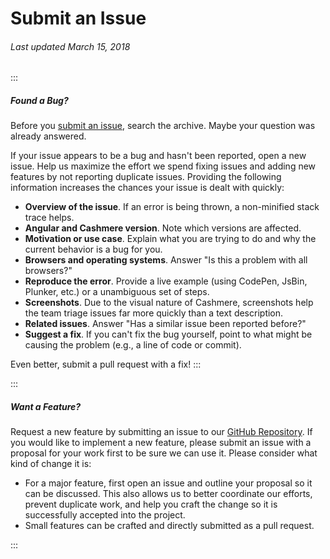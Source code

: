# Submit an Issue

###### Last updated March 15, 2018

:::

##### Found a Bug?

Before you [submit an issue](https://github.com/HealthCatalyst/Fabric.Cashmere/issues), search the archive. Maybe your question was already answered.

If your issue appears to be a bug and hasn't been reported, open a new issue. Help us maximize the effort we spend fixing issues and adding new features by not reporting duplicate issues. Providing the following information increases the chances your issue is dealt with quickly:

-   **Overview of the issue**. If an error is being thrown, a non-minified stack trace helps.
-   **Angular and Cashmere version**. Note which versions are affected.
-   **Motivation or use case**. Explain what you are trying to do and why the current behavior is a bug for you.
-   **Browsers and operating systems**. Answer "Is this a problem with all browsers?"
-   **Reproduce the error**. Provide a live example (using CodePen, JsBin, Plunker, etc.) or a unambiguous set of steps.
-   **Screenshots**. Due to the visual nature of Cashmere, screenshots help the team triage issues far more quickly than a text description.
-   **Related issues**. Answer "Has a similar issue been reported before?"
-   **Suggest a fix**. If you can't fix the bug yourself, point to what might be causing the problem (e.g., a line of code or commit).

Even better, submit a pull request with a fix!
:::

:::

##### Want a Feature?

Request a new feature by submitting an issue to our [GitHub Repository](https://github.com/HealthCatalyst/Fabric.Cashmere/issues). If you would like to implement a new feature, please submit an issue with a proposal for your work first to be sure we can use it. Please consider what kind of change it is:

-   For a major feature, first open an issue and outline your proposal so it can be discussed. This also allows us to better coordinate our efforts, prevent duplicate work, and help you craft the change so it is successfully accepted into the project.
-   Small features can be crafted and directly submitted as a pull request.

:::
